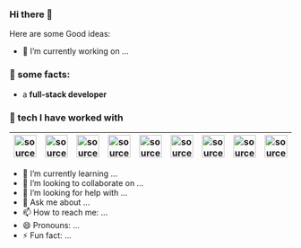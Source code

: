 ### Hi there 👋


Here are some Good ideas:

- 🔭 I’m currently working on ...

### 🍕 some facts:</b>

- a **full-stack developer** </br>

### 🍕 tech I have worked with

| <a href="https://imgur.com/gnK58k4"><img src="https://i.imgur.com/gnK58k4.png" width=40px height=40px title="source: imgur.com" /></a> | <a href="https://imgur.com/clwEy83"><img src="https://i.imgur.com/clwEy83.png" width=40px height=40px title="source: imgur.com" /></a>| <a href="https://imgur.com/FyjNoMz"><img src="https://i.imgur.com/FyjNoMz.png" width=40px height=40px title="source: imgur.com" /></a>| <a href="https://imgur.com/K9QhQo1"><img src="https://i.imgur.com/K9QhQo1.png" width=40px height=40px title="source: imgur.com" /></a> | <a href="https://imgur.com/t9qP4pO"><img src="https://i.imgur.com/t9qP4pO.png" width=40px height=40px title="source: imgur.com" /></a> | <a href="https://imgur.com/qek0Wu5"><img src="https://i.imgur.com/qek0Wu5.png"  width=40px height=40px title="source: imgur.com" /></a>|<a href="https://imgur.com/HAUhZ5J"><img src="https://i.imgur.com/HAUhZ5J.png"  width=40px height=40px title="source: imgur.com" /></a> |<a href="https://imgur.com/M7g6J8l"><img src="https://i.imgur.com/M7g6J8l.png"  width=40px height=40px title="source: imgur.com" /></a> |<a href="https://imgur.com/jITS8FU"><img src="https://i.imgur.com/jITS8FU.png"  width=40px height=40px title="source: imgur.com" /></a> |<a href="https://imgur.com/HFneKWs"><img src="https://i.imgur.com/HFneKWs.png"  width=40px height=40px title="source: imgur.com" /></a> | <a href="https://imgur.com/OH4Wg9Z"><img src="https://i.imgur.com/OH4Wg9Z.png" width=40px height=40px title="source: imgur.com" /></a>| <a href="https://imgur.com/lXJTXTM"><img src="https://i.imgur.com/lXJTXTM.png" width=40px height=40px  title="source: imgur.com" /></a>
| --- | ---|---|---|---|---|---|---|---|---|---|---|


- 🌱 I’m currently learning ...
- 👯 I’m looking to collaborate on ...
- 🤔 I’m looking for help with ...
- 💬 Ask me about ...
- 📫 How to reach me: ...
- 😄 Pronouns: ...
- ⚡ Fun fact: ...
